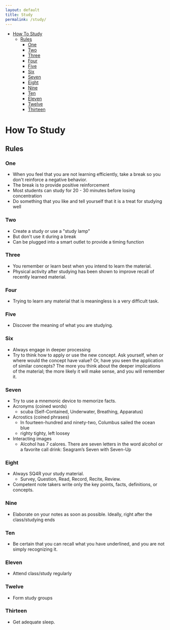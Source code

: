 ```yaml
---
layout: default
title: Study
permalink: /study/
---
```


- [How To Study](#how-to-study)
  - [Rules](#rules)
    - [One](#one)
    - [Two](#two)
    - [Three](#three)
    - [Four](#four)
    - [Five](#five)
    - [Six](#six)
    - [Seven](#seven)
    - [Eight](#eight)
    - [Nine](#nine)
    - [Ten](#ten)
    - [Eleven](#eleven)
    - [Twelve](#twelve)
    - [Thirteen](#thirteen)

# How To Study

## Rules 

### One

- When you feel that you are not learning efficiently, take a break so you don't reinforce a negative behavior.
- The break is to provide positive reinforcement 
- Most students can study for 20 - 30 minutes before losing concentration
- Do something that you like and tell yourself that it is a treat for studying well 

### Two

- Create a study or use a "study lamp"
- But don't use it during a break
- Can be plugged into a smart outlet to provide a timing function

### Three 

- You remember or learn best when you intend to learn the material.
- Physical activity after studying has been shown to improve recall of recently learned material.

### Four

- Trying to learn any material that is meaningless is a very difficult task.

### Five

- Discover the meaning of what you are studying.

 ### Six 
 
 - Always engage in deeper processing
 - Try to think how to apply or use the new concept. Ask yourself, when or where would the concept have value? Or, have you seen the application of similar concepts? The more you think about the deeper implications of the material; the more likely it will make sense, and you will remember it.

### Seven

- Try to use a mnemonic device to memorize facts.
- Acronyms (coined words)
  - scuba (Self-Contained, Underwater, Breathing, Apparatus)
- Acrostics (coined phrases)
  - In fourteen-hundred and ninety-two, Columbus sailed the ocean blue
  - righty tighty, left loosey 
- Interacting images
  - Alcohol  has 7 calores. There are seven letters in the word alcohol or a favorite call drink: Seagram’s Seven with Seven-Up

### Eight

- Always SQ4R your study material. 
  - Survey, Question, Read, Record, Recite, Review. 
- Competent note takers write only the key points, facts, definitions, or concepts.

### Nine

- Elaborate on your notes as soon as possible. Ideally, right after the class/studying ends

### Ten 
- Be certain that you can recall what you have underlined, and you are not simply recognizing it.

### Eleven 

- Attend class/study regularly

### Twelve 

- Form study groups

### Thirteen 

- Get adequate sleep.